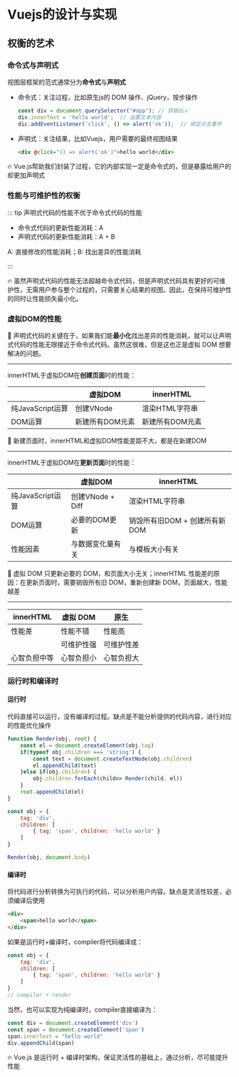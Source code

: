 # Vuejs的设计与实现

## 权衡的艺术

### 命令式与声明式

视图层框架的范式通常分为**命令式**与**声明式**

- 命令式：关注过程，比如原生js的 DOM 操作、jQuery，按步操作

  ```js
  const div = document.querySelector("#app"); // 获取div
  div.innerText = 'hello world';  // 设置文本内容
  dic.addEventListener('click', () => alert('ok'));  // 绑定点击事件
  ```

- 声明式：关注结果，比如Vuejs，用户需要的最终视图结果

  ```html
  <div @click="() => alert('ok')">hello world</div>
  ```

🔥 Vue.js帮助我们封装了过程，它的内部实现一定是命令式的，但是暴露给用户的却更加声明式

### 性能与可维护性的权衡

::: tip 声明式代码的性能不优于命令式代码的性能

- 命令式代码的更新性能消耗：A
- 声明式代码的更新性能消耗：A + B

A: 直接修改的性能消耗；B: 找出差异的性能消耗

:::

🔥 虽然声明式代码的性能无法超越命令式代码，但是声明式代码具有更好的可维护性，无需用户参与整个过程的，只需要关心结果的视图。因此，在保持可维护性的同时让性能损失最小化。

### 虚拟DOM的性能

🔖 声明式代码的关键在于，如果我们能**最小化**找出差异的性能消耗，就可以让声明式代码的性能无限接近于命令式代码。虽然这很难，但是这也正是虚拟 DOM 想要解决的问题。

---

innerHTML于虚拟DOM在**创建页面**时的性能：

|                  | 虚拟DOM         | innerHTML       |
| ---------------- | --------------- | --------------- |
| 纯JavaScript运算 | 创建VNode       | 渲染HTML字符串  |
| DOM运算          | 新建所有DOM元素 | 新建所有DOM元素 |

📌 新建页面时，innerHTML和虚拟DOM性能差距不大，都是在新建DOM

---

innerHTML于虚拟DOM在**更新页面**时的性能：

|                  | 虚拟DOM          | innerHTML                     |
| ---------------- | ---------------- | ----------------------------- |
| 纯JavaScript运算 | 创建VNode + Diff | 渲染HTML字符串                |
| DOM运算          | 必要的DOM更新    | 销毁所有旧DOM + 创建所有新DOM |
| 性能因素         | 与数据变化量有关 | 与模板大小有关                |

📌 虚拟 DOM 只更新必要的 DOM，和页面大小无关；innerHTML 性能差的原因：在更新页面时，需要销毁所有旧 DOM，重新创建新 DOM，页面越大，性能越差

---

| innerHTML    | 虚拟 DOM   | 原生       |
| ------------ | ---------- | ---------- |
| 性能差       | 性能不错   | 性能高     |
|              | 可维护性强 | 可维护性差 |
| 心智负担中等 | 心智负担小 | 心智负担大 |

### 运行时和编译时

#### 运行时

代码直接可以运行，没有编译的过程。缺点是不能分析提供的代码内容，进行对应的性能优化操作

```js
function Render(obj, root) {
    const el = document.createElement(obj.tag)
    if(typeof obj.children === 'string') {
        const text = document.createTextNode(obj.children)
        el.appendChild(text)
    }else if(obj.children) {
        obj.children.forEach(child=> Render(child, el))
    }
    root.appendChild(el)
}

const obj = {
    tag: 'div',
    children: [
        { tag: 'span', children: 'hello world' }
    ]
}

Render(obj, document.body)
```

#### 编译时

将代码进行分析转换为可执行的代码，可以分析用户内容。缺点是灵活性较差，必须编译后使用

```html
<div>
    <span>hello world</span>
</div>
```

如果是运行时+编译时，compiler将代码编译成：

```js
const obj = {
    tag: 'div',
    children: [
        { tag: 'span', children: 'hello world' }
    ]
}
// compiler + render
```

当然，也可以实现为纯编译时，compiler直接编译为：

```js
const div = document.createElement('div')
const span = document.createElement('span')
span.innerText = "hello world"
div.appendChild(span)
```

🔥 Vue.js 是运行时 + 编译时架构，保证灵活性的基础上，通过分析，尽可能提升性能

